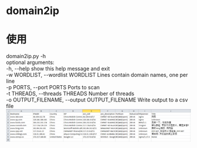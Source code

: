 # domain2ip

<h1>使用</h1>
domain2ip.py -h<br>
optional arguments:</br>  
-h, --help                            show this help message and exit</br>  
-w WORDLIST, --wordlist WORDLIST      Lines contain domain names, one per line</br>  
-p PORTS, --port PORTS                Ports to scan</br>  
-t THREADS, --threads THREADS         Number of threads</br>  
-o OUTPUT_FILENAME, --output OUTPUT_FILENAME Write output to a csv file

<img src='Capture.PNG'>
